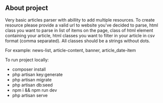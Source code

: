 ## About project

Very basic articles parser with abillity to add multiple resources.
To create resource please provide a valid url to website you've decided to parse,
html class you want to parse in list of items on the page, 
class of html element containing your article,
html classes you want to filter in your article in csv format (comma separated).
All classes should be a strings without dots.

For example: news-list, article-content, banner, article_date-item

To run project locally:

- composer install
- php artisan key:generate
- php artisan migrate
- php artisan db:seed
- npm i && npm run dev  
- php artisan serve
